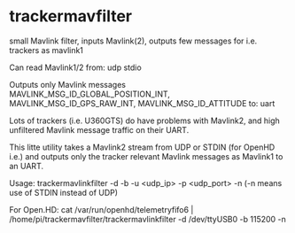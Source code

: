 # trackermavfilter
 small Mavlink filter, inputs Mavlink(2), outputs few messages for i.e. trackers as mavlink1
 
 Can read Mavlink1/2 from:
  udp
  stdio
  
 Outputs only Mavlink messages MAVLINK_MSG_ID_GLOBAL_POSITION_INT, MAVLINK_MSG_ID_GPS_RAW_INT, MAVLINK_MSG_ID_ATTITUDE to:
  uart

Lots of trackers (i.e. U360GTS) do have problems with Mavlink2, and high unfiltered Mavlink message traffic on their UART. 

This litte utility takes a Mavlink2 stream from UDP or STDIN (for OpenHD i.e.) and outputs only the tracker relevant Mavlink messages as Mavlink1 to an UART.

Usage: trackermavlinkfilter -d <devicename> -b <baudrate> -u <udp_ip> -p <udp_port> -n (-n means use of STDIN instead of UDP)
 
For Open.HD: cat /var/run/openhd/telemetryfifo6 |  /home/pi/trackermavfilter/trackermavlinkfilter -d /dev/ttyUSB0 -b 115200 -n

